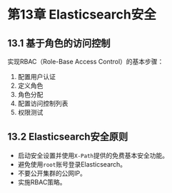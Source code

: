 # 第13章 Elasticsearch安全

## 13.1 基于角色的访问控制

实现RBAC（Role-Base Access Control）的基本步骤：
1. 配置用户认证
2. 定义角色
3. 角色分配
4. 配置访问控制列表
5. 权限测试
       
## 13.2 Elasticsearch安全原则

- 启动安全设置并使用`X-Path`提供的免费基本安全功能。
- 避免使用`root`账号登录Elasticsearch。
- 不要公开集群的公网IP。
- 实施RBAC策略。

